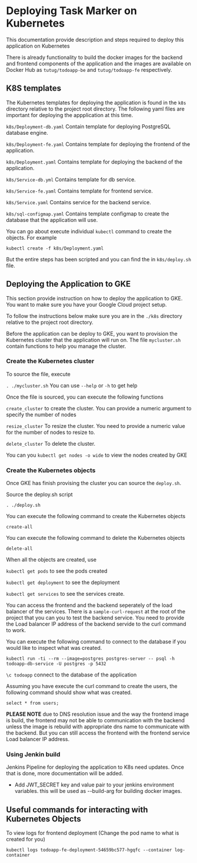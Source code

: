 # Deploying Task Marker on Kubernetes

This documentation provide description and steps required to deploy this application on Kubernetes

There is already functionality to build the docker images for the backend and frontend components of the application and the images are available on Docker Hub as `tutug/todoapp-be` and `tutug/todoapp-fe` respectively.

## K8S templates

The Kubernetes templates for deploying the application is found in the `k8s` directory relative to the project root directory. The following yaml files are important for deploying the appplication at this time. 

`k8s/Deployment-db.yaml` Contain template for deploying PostgreSQL database engine.

`k8s/Deployment-fe.yaml` Contains template for deploying the frontend of the application.

`k8s/Deployment.yaml` Contains template for deploying the backend of the application.

`k8s/Service-db.yml` Contains template for db service.

`k8s/Service-fe.yaml` Contains template for frontend service.

`k8s/Service.yaml` Contains service for the backend service.

`k8s/sql-configmap.yaml` Contains template configmap to create the database that the application will use.

You can go about execute individual `kubectl` command to create the objects. For example

`kubectl create -f k8s/Deployment.yaml`

But the entire steps has been scripted and you can find the in `k8s/deploy.sh` file.

## Deploying the Application to GKE

This section provide instruction on how to deploy the application to GKE. You want to make sure you have your Google Cloud project setup.

To follow the instructions below make sure you are in the `./k8s` directory relative to the project root directory.

Before the application can be deploy to GKE, you want to provision the Kubernetes cluster that the application will run on. The file `mycluster.sh` contain functions to help you manage the cluster.

### Create the Kubernetes cluster

To source the file, execute

`. ./mycluster.sh` You can use `--help` or `-h` to get help

Once the file is sourced, you can execute the following functions

`create_cluster` to create the cluster. You can provide a numeric argument to specify the number of nodes

`resize_cluster` To resize the cluster. You need to provide a numeric value for the number of nodes to resize to.

`delete_cluster` To delete the cluster.

You can you `kubectl get nodes -o wide` to view the nodes created by GKE

### Create the Kubernetes objects

Once GKE has finish provising the cluster you can source the `deploy.sh`.

Source the deploy.sh script

`. ./deploy.sh`

You can execute the following command to create the Kubernetes objects

`create-all`

You can execute the following command to delete the Kubernetes objects

`delete-all`


When all the objects are created, use

`kubectl get pods` to see the pods created

`kubectl get deployment` to see the deployment

`kubectl get services` to see the services create.

You can access the frontend and the backend seperately of the load balancer of the services. There is a `sample-curl-request` at the root of the project that you can you to test the backend service. You need to provide the Load balancer IP address of the backend servide to the curl command to work.

You can execute the following command to connect to the database if you would like to inspect what was created.

<!-- kubectl run -ti --rm --image=postgres postgres-server -- psql -h db -U postgres -p 5432 -->

`kubectl run -ti --rm --image=postgres postgres-server -- psql -h todoapp-db-service -U postgres -p 5432`

`\c todoapp` connect to the database of the application

Assuming you have execute the curl command to create the users, the following command should show what was created.

`select * from users;`


**PLEASE NOTE** due to DNS resolution issue and the way the frontend image is build, the frontend may not be able to communication with the backend unless the image is rebuild with appropriate dns name to communicate with the backend. But you can still access the frontend with the frontend service Load balancer IP address.

### Using Jenkin build

Jenkins Pipeline for deploying the application to K8s need updates. Once that is done, more documentation will be added.

- Add JWT_SECRET key  and value pair to your jenkins environment variables. this will be used as --build-arg for building docker images.


## Useful commands for interacting with Kubernetes Objects

To view logs for frontend deployment (Change the pod name to what is created for you)

`kubectl logs todoapp-fe-deployment-54659bc577-hgqfc --container log-container`
